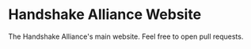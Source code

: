 # Handshake Alliance Website

The Handshake Alliance's main website. Feel free to open pull requests.



